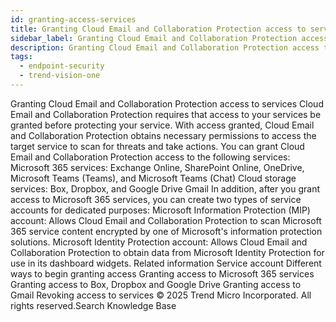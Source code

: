 ```yaml
---
id: granting-access-services
title: Granting Cloud Email and Collaboration Protection access to services
sidebar_label: Granting Cloud Email and Collaboration Protection access to services
description: Granting Cloud Email and Collaboration Protection access to services
tags:
  - endpoint-security
  - trend-vision-one
---
```


 Granting Cloud Email and Collaboration Protection access to services Cloud Email and Collaboration Protection requires that access to your services be granted before protecting your service. With access granted, Cloud Email and Collaboration Protection obtains necessary permissions to access the target service to scan for threats and take actions. You can grant Cloud Email and Collaboration Protection access to the following services: Microsoft 365 services: Exchange Online, SharePoint Online, OneDrive, Microsoft Teams (Teams), and Microsoft Teams (Chat) Cloud storage services: Box, Dropbox, and Google Drive Gmail In addition, after you grant access to Microsoft 365 services, you can create two types of service accounts for dedicated purposes: Microsoft Information Protection (MIP) account: Allows Cloud Email and Collaboration Protection to scan Microsoft 365 service content encrypted by one of Microsoft's information protection solutions. Microsoft Identity Protection account: Allows Cloud Email and Collaboration Protection to obtain data from Microsoft Identity Protection for use in its dashboard widgets. Related information Service account Different ways to begin granting access Granting access to Microsoft 365 services Granting access to Box, Dropbox and Google Drive Granting access to Gmail Revoking access to services © 2025 Trend Micro Incorporated. All rights reserved.Search Knowledge Base